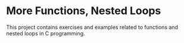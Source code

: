 # More Functions, Nested Loops

This project contains exercises and examples related to functions and nested loops in C programming.
